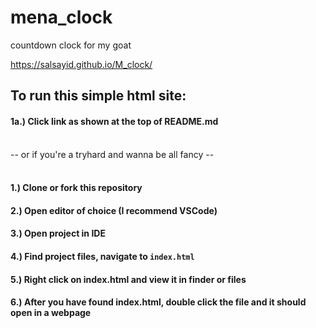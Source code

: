# mena_clock
countdown clock for my goat


https://salsayid.github.io/M_clock/ 


## To run this simple html site:

#### 1a.) Click link as shown at the top of README.md


<br />
 -- or if you're a tryhard and wanna be all fancy --
<br />

<br />

#### 1.) Clone or fork this repository
#### 2.) Open editor of choice (I recommend VSCode)
#### 3.) Open project in IDE
#### 4.) Find project files, navigate to ```index.html```
#### 5.) Right click on index.html and view it in finder or files
#### 6.) After you have found index.html, double click the file and it should open in a webpage



